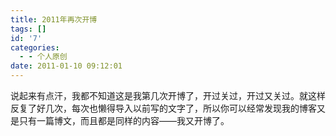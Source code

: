 ```yaml
---
title: 2011年再次开博
tags: []
id: '7'
categories:
  - - 个人原创
date: 2011-01-10 09:12:01
---
```


说起来有点汗，我都不知道这是我第几次开博了，开过关过，开过又关过。就这样反复了好几次，每次也懒得导入以前写的文字了，所以你可以经常发现我的博客又是只有一篇博文，而且都是同样的内容——我又开博了。